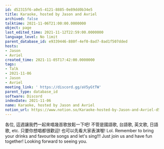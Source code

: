 ```yaml
---
id: d52315f6-a0e5-4121-8885-0e89dd0b34e5
title: Karaoke, hosted by Jason and Avriel
archived: false
talktime: 2021-11-06T21:00:00.0000000
object: page
last_edited_time: 2021-11-12T22:59:00.0000000
language_level: No limit
parent_database_id: e9339446-880f-4ef0-8ad7-8ad1f507dded
hosts:
- Jason
- Avriel
created_time: 2021-11-05T17:42:00.0000000
tags:
- Talk
- 2021-11-06
- Jason
- Avriel
meeting_link: ' https://discord.gg/aV5yGtTW'
parent_type: database_id
software: Discord
indexDate: 2021-11-06
name: Karaoke, hosted by Jason and Avriel
notion_url: https://www.notion.so/Karaoke-hosted-by-Jason-and-Avriel-d52315f6a0e5412188850e89dd0b34e5
---
```





各位, 這週讓我們一起來唱幾首歌放鬆一下吧! 不管是國語歌, 台語歌, 英文歌, 日語歌, etc. 只要你想唱都很歡迎! 也可以先看大家表演喔! Lol. 
Remember to bring your drinks and favourite songs and let's sing!!!
Just join us and have fun together! Looking forward to seeing you.









